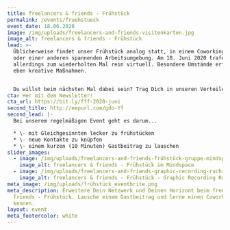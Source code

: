 ```yaml
---
title: freelancers & friends - Frühstück
permalink: /events/fruehstueck
event_date: 18.06.2020
image: /img/uploads/freelancers-and-friends-visitenkarten.jpg
image_alt: freelancers & friends - Frühstück
lead: >-
  Üblicherweise findet unser Frühstück analog statt, in einem Coworking-Space
  oder einer anderen spannenden Arbeitsumgebung. Am 18. Juni 2020 trafen wir uns
  allerdings zum wiederholten Mal rein virtuell. Besondere Umstände erfordern
  eben kreative Maßnahmen.


  Du willst beim nächsten Mal dabei sein? Trag Dich in unseren Verteiler ein.
cta: Her mit dem Newsletter!
cta_url: https://bit.ly/fff-2020-juni
second_title: http://eepurl.com/gdo-Yf
second_lead: |-
  Bei unserem regelmäßigen Event geht es darum...

  * \- mit Gleichgesinnten lecker zu frühstücken
  * \- neue Kontakte zu knüpfen
  * \- einem kurzen (10 Minuten) Gastbeitrag zu lauschen
slider_images:
  - image: /img/uploads/freelancers-and-friends-frühstück-gruppe-mindspace.jpg
    image_alt: freelancers & friends - Frühstück im Mindspace
  - image: /img/uploads/freelancers-and-friends-graphic-recording-rucha-ambekar.jpg
    image_alt: freelancers & friends - Frühstück - Graphic Recording Rucha Ambekar
meta_image: /img/uploads/frühstück_eventbrite.png
meta_description: Erweitere Dein Netzwerk und Deinen Horizont beim freelancers &
  friends - Frühstück. Lausche einem Gastbeitrag und lerne einen Coworking-Space
  kennen.
layout: event
meta_footercolor: white
---
```

